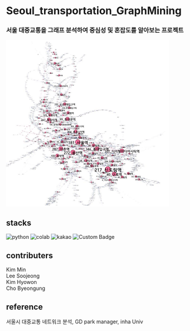 # Seoul_transportation_GraphMining
### 서울 대중교통을 그래프 분석하여 중심성 및 혼잡도를 알아보는 프로젝트 

![대체 텍스트](./image/캡처.PNG)

## stacks
![python](https://img.shields.io/badge/Python-3776AB?style=for-the-badge&logo=python&logoColor=white)
![colab](https://img.shields.io/badge/GoogleColab-F9AB00?style=for-the-badge&logo=GoogleColab&logoColor=white)
![kakao](https://img.shields.io/badge/KaKaoapi-FFCD00?style=for-the-badge&logo=KaKao&logoColor=white)
![Custom Badge](https://img.shields.io/badge/Gephi-black?style=for-the-badge)


## contributers
Kim Min  
Lee Soojeong  
Kim Hyowon  
Cho Byeongung

## reference
서울시 대중교통 네트워크 분석, GD park manager, inha Univ
